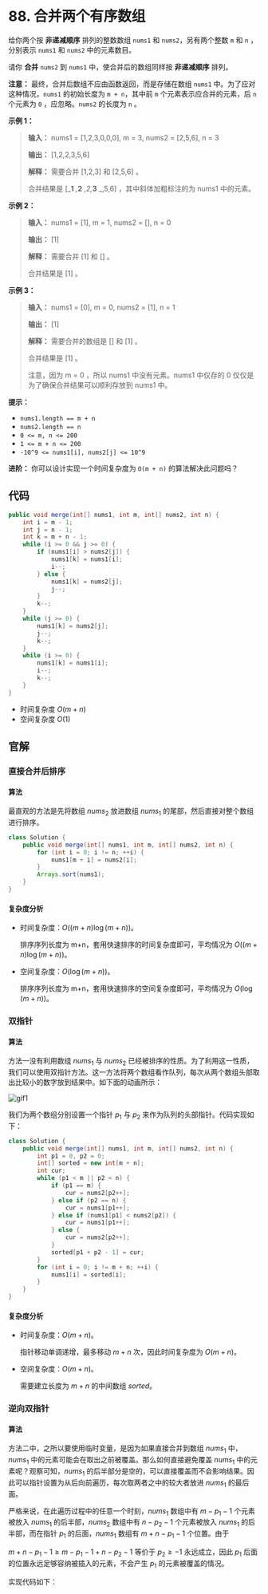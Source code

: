 # 88. 合并两个有序数组

给你两个按 **非递减顺序**  排列的整数数组 `nums1` 和 `nums2`，另有两个整数 `m` 和 `n` ，分别表示 `nums1` 和 `nums2` 中的元素数目。

请你 **合并**  `nums2` 到 `nums1` 中，使合并后的数组同样按 **非递减顺序**  排列。

**注意：** 最终，合并后数组不应由函数返回，而是存储在数组 `nums1` 中。为了应对这种情况，`nums1` 的初始长度为 `m + n`，其中前 `m` 个元素表示应合并的元素，后 `n` 个元素为 `0` ，应忽略。`nums2` 的长度为 `n` 。

**示例 1：** 

> **输入：** nums1 = \[1,2,3,0,0,0], m = 3, nums2 = \[2,5,6], n = 3
>
> **输出：** \[1,2,2,3,5,6]
>
> **解释：** 需要合并 \[1,2,3] 和 \[2,5,6] 。
>
> 合并结果是 \[_**1** _,_**2** _,2,_**3** _,5,6] ，其中斜体加粗标注的为 nums1 中的元素。

**示例 2：** 

> **输入：** nums1 = \[1], m = 1, nums2 = \[], n = 0
>
> **输出：** \[1]
>
> **解释：** 需要合并 \[1] 和 \[] 。
>
> 合并结果是 \[1] 。

**示例 3：** 

> **输入：** nums1 = \[0], m = 0, nums2 = \[1], n = 1
>
> **输出：** \[1]
>
> **解释：** 需要合并的数组是 \[] 和 \[1] 。
>
> 合并结果是 \[1] 。
>
> 注意，因为 m = 0 ，所以 nums1 中没有元素。nums1 中仅存的 0 仅仅是为了确保合并结果可以顺利存放到 nums1 中。

**提示：** 

*   `nums1.length == m + n`
*   `nums2.length == n`
*   `0 <= m, n <= 200`
*   `1 <= m + n <= 200`
*   `-10^9 <= nums1[i], nums2[j] <= 10^9`

**进阶：** 你可以设计实现一个时间复杂度为 `O(m + n)` 的算法解决此问题吗？

## 代码

```java
public void merge(int[] nums1, int m, int[] nums2, int n) {
    int i = m - 1;
    int j = n - 1;
    int k = m + n - 1;
    while (i >= 0 && j >= 0) {
        if (nums1[i] > nums2[j]) {
            nums1[k] = nums1[i];
            i--;
        } else {
            nums1[k] = nums2[j];
            j--;
        }
        k--;
    }
    while (j >= 0) {
        nums1[k] = nums2[j];
        j--;
        k--;
    }
    while (i >= 0) {
        nums1[k] = nums1[i];
        i--;
        k--;
    }
}
```

- 时间复杂度 $O(m+n)$
- 空间复杂度 $O(1)$

## 官解

### 直接合并后排序

#### 算法

最直观的方法是先将数组 $nums_2$ 放进数组 $nums_1$ 的尾部，然后直接对整个数组进行排序。

```java
class Solution {
    public void merge(int[] nums1, int m, int[] nums2, int n) {
        for (int i = 0; i != n; ++i) {
            nums1[m + i] = nums2[i];
        }
        Arrays.sort(nums1);
    }
}
```

#### 复杂度分析

- 时间复杂度：$O((m+n)\log(m+n))$。

  排序序列长度为 m+n，套用快速排序的时间复杂度即可，平均情况为 $O((m+n)\log(m+n))$。

- 空间复杂度：$O(\log(m+n))$。

  排序序列长度为 m+n，套用快速排序的空间复杂度即可，平均情况为 $O(\log(m+n))$。

### 双指针

#### 算法

方法一没有利用数组 $nums_1$ 与 $nums_2$ 已经被排序的性质。为了利用这一性质，我们可以使用双指针方法。这一方法将两个数组看作队列，每次从两个数组头部取出比较小的数字放到结果中。如下面的动画所示：

![gif1](http://public.file.lvshuhuai.cn/images\1.gif)

我们为两个数组分别设置一个指针 $p_1$ 与 $p_2$ 来作为队列的头部指针。代码实现如下：

```java
class Solution {
    public void merge(int[] nums1, int m, int[] nums2, int n) {
        int p1 = 0, p2 = 0;
        int[] sorted = new int[m + n];
        int cur;
        while (p1 < m || p2 < n) {
            if (p1 == m) {
                cur = nums2[p2++];
            } else if (p2 == n) {
                cur = nums1[p1++];
            } else if (nums1[p1] < nums2[p2]) {
                cur = nums1[p1++];
            } else {
                cur = nums2[p2++];
            }
            sorted[p1 + p2 - 1] = cur;
        }
        for (int i = 0; i != m + n; ++i) {
            nums1[i] = sorted[i];
        }
    }
}
```

#### 复杂度分析

- 时间复杂度：$O(m+n)$。

  指针移动单调递增，最多移动 $m+n$ 次，因此时间复杂度为 $O(m+n)$。

- 空间复杂度：$O(m+n)$。

  需要建立长度为 $m+n$ 的中间数组 $sorted$。

### 逆向双指针

#### 算法

方法二中，之所以要使用临时变量，是因为如果直接合并到数组 $nums_1$ 中，$nums_1$ 中的元素可能会在取出之前被覆盖。那么如何直接避免覆盖 $nums_1$ 中的元素呢？观察可知，$nums_1$ 的后半部分是空的，可以直接覆盖而不会影响结果。因此可以指针设置为从后向前遍历，每次取两者之中的较大者放进 $nums_1$ 的最后面。

严格来说，在此遍历过程中的任意一个时刻，$nums_1$ 数组中有 $m−p_1-1$ 个元素被放入 $nums_1$ 的后半部，$nums_2$ 数组中有 $n−p_2-1$ 个元素被放入 $nums_1$ 的后半部，而在指针 $p_1$ 的后面，$nums_1$ 数组有 $m+n−p_1-1$ 个位置。由于

$m+n−p_1−1\ge m−p_1-1+n-p_2-1$ 等价于 $p_2\ge -1$ 永远成立，因此 $p_1$ 后面的位置永远足够容纳被插入的元素，不会产生 $p_1$ 的元素被覆盖的情况。

实现代码如下：
